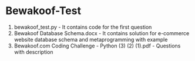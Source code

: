 # Bewakoof-Test

1. bewakoof_test.py - It contains code for the first question 
2. Bewakoof Database Schema.docx - It contains solution for e-commerce website database schema and metaprogramming with example
3. Bewakoof.com Coding Challenge - Python (3) (2) (1).pdf - Questions with description 
